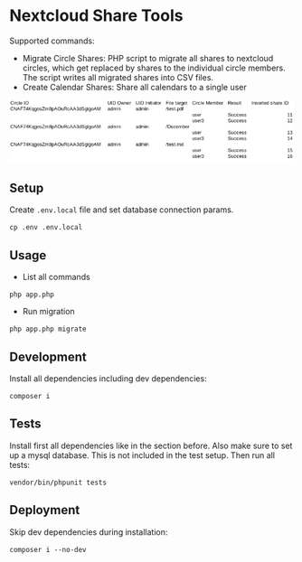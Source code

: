 # Nextcloud Share Tools

Supported commands:

- Migrate Circle Shares: PHP script to migrate all shares to nextcloud circles, which get replaced by shares to the individual circle members. The script writes all migrated shares into CSV files.
- Create Calendar Shares: Share all calendars to a single user

![CSV Export](docs/csv_export.png)

## Setup
Create `.env.local` file and set database connection params.
```console
cp .env .env.local
```

## Usage
- List all commands
```console
php app.php
```
- Run migration
```console
php app.php migrate
```

## Development

Install all dependencies including dev dependencies:
```console
composer i
```

## Tests

Install first all dependencies like in the section before.
Also make sure to set up a mysql database. This is not included in the test setup.
Then run all tests:
```console
vendor/bin/phpunit tests
```

## Deployment

Skip dev dependencies during installation:
```console
composer i --no-dev
```
